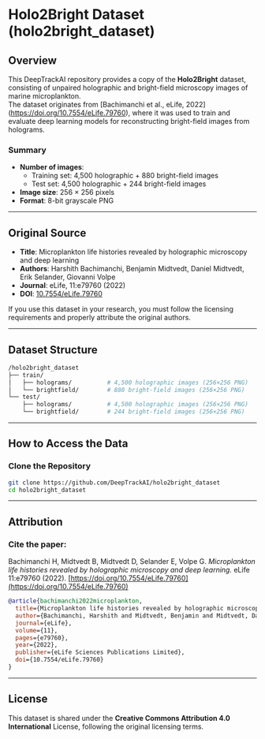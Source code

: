 # Holo2Bright Dataset (holo2bright_dataset)

## Overview

This DeepTrackAI repository provides a copy of the **Holo2Bright** dataset, consisting of unpaired holographic and bright-field microscopy images of marine microplankton.  
The dataset originates from [Bachimanchi et al., eLife, 2022] (https://doi.org/10.7554/eLife.79760), where it was used to train and evaluate deep learning models for reconstructing bright-field images from holograms.

### Summary
- **Number of images**:  
  - Training set: 4,500 holographic + 880 bright-field images  
  - Test set: 4,500 holographic + 244 bright-field images  
- **Image size**: 256 × 256 pixels  
- **Format**: 8-bit grayscale PNG  

---

## Original Source

- **Title**: Microplankton life histories revealed by holographic microscopy and deep learning
- **Authors**: Harshith Bachimanchi, Benjamin Midtvedt, Daniel Midtvedt, Erik Selander, Giovanni Volpe  
- **Journal**: eLife, 11:e79760 (2022)  
- **DOI**: [10.7554/eLife.79760](https://doi.org/10.7554/eLife.79760)  

If you use this dataset in your research, you must follow the licensing requirements and properly attribute the original authors.

---

## Dataset Structure

```bash
/holo2bright_dataset
├── train/
│   ├── holograms/          # 4,500 holographic images (256×256 PNG)
│   └── brightfield/        # 880 bright-field images (256×256 PNG)
└── test/
    ├── holograms/          # 4,500 holographic images (256×256 PNG)
    └── brightfield/        # 244 bright-field images (256×256 PNG)
```

---

## How to Access the Data

### Clone the Repository
```bash
git clone https://github.com/DeepTrackAI/holo2bright_dataset
cd holo2bright_dataset
```

---

## Attribution

### Cite the paper:
Bachimanchi H, Midtvedt B, Midtvedt D, Selander E, Volpe G. *Microplankton life histories revealed by holographic microscopy and deep learning.* eLife 11:e79760 (2022). [https://doi.org/10.7554/eLife.79760](https://doi.org/10.7554/eLife.79760)

```bibtex
@article{bachimanchi2022microplankton,
  title={Microplankton life histories revealed by holographic microscopy and deep learning},
  author={Bachimanchi, Harshith and Midtvedt, Benjamin and Midtvedt, Daniel and Selander, Erik and Volpe, Giovanni},
  journal={eLife},
  volume={11},
  pages={e79760},
  year={2022},
  publisher={eLife Sciences Publications Limited},
  doi={10.7554/eLife.79760}
}
```

---

## License

This dataset is shared under the **Creative Commons Attribution 4.0 International** License, following the original licensing terms.
